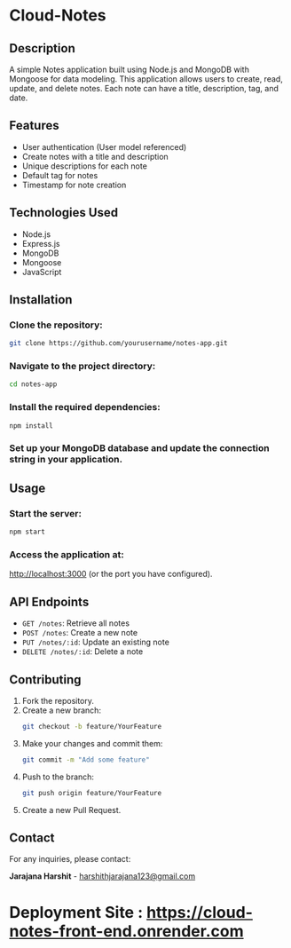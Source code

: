 # Cloud-Notes

## Description
A simple Notes application built using Node.js and MongoDB with Mongoose for data modeling. This application allows users to create, read, update, and delete notes. Each note can have a title, description, tag, and date.

## Features
- User authentication (User model referenced)
- Create notes with a title and description
- Unique descriptions for each note
- Default tag for notes
- Timestamp for note creation

## Technologies Used
- Node.js
- Express.js
- MongoDB
- Mongoose
- JavaScript

## Installation

### Clone the repository:
```bash
git clone https://github.com/yourusername/notes-app.git
```

### Navigate to the project directory:
```bash
cd notes-app
```

### Install the required dependencies:
```bash
npm install
```

### Set up your MongoDB database and update the connection string in your application.

## Usage

### Start the server:
```bash
npm start
```

### Access the application at:
[http://localhost:3000](http://localhost:3000) (or the port you have configured).

## API Endpoints

- `GET /notes`: Retrieve all notes
- `POST /notes`: Create a new note
- `PUT /notes/:id`: Update an existing note
- `DELETE /notes/:id`: Delete a note

## Contributing

1. Fork the repository.
2. Create a new branch:
   ```bash
   git checkout -b feature/YourFeature
   ```
3. Make your changes and commit them:
   ```bash
   git commit -m "Add some feature"
   ```
4. Push to the branch:
   ```bash
   git push origin feature/YourFeature
   ```
5. Create a new Pull Request.



## Contact
For any inquiries, please contact:

**Jarajana Harshit** - [harshithjarajana123@gmail.com](mailto:harshithjarajana123@gmail.com)

# Deployment Site : https://cloud-notes-front-end.onrender.com
